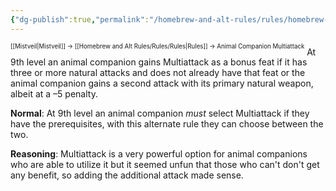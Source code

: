 ```yaml
---
{"dg-publish":true,"permalink":"/homebrew-and-alt-rules/rules/homebrew-alt-rules/animal-companion-multiattack/"}
---
```


<sup><sup>[[Mistveil\|Mistveil]] → [[Homebrew and Alt Rules/Rules/Rules\|Rules]] → Animal Companion Multiattack</sup></sup> 
At 9th level an animal companion gains Multiattack as a bonus feat if it has three or more natural attacks and does not already have that feat or the animal companion gains a second attack with its primary natural weapon, albeit at a –5 penalty.

**Normal**: At 9th level an animal companion *must* select Multiattack if they have the prerequisites, with this alternate rule they can choose between the two.

**Reasoning**: Multiattack is a very powerful option for animal companions who are able to utilize it but it seemed unfun that those who can't don't get any benefit, so adding the additional attack made sense.